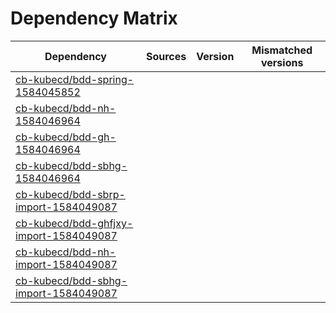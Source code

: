 # Dependency Matrix

Dependency | Sources | Version | Mismatched versions
---------- | ------- | ------- | -------------------
[cb-kubecd/bdd-spring-1584045852](https://github.com/cb-kubecd/bdd-spring-1584045852.git) |  | []() | 
[cb-kubecd/bdd-nh-1584046964](https://github.com/cb-kubecd/bdd-nh-1584046964.git) |  | []() | 
[cb-kubecd/bdd-gh-1584046964](https://github.com/cb-kubecd/bdd-gh-1584046964.git) |  | []() | 
[cb-kubecd/bdd-sbhg-1584046964](https://github.com/cb-kubecd/bdd-sbhg-1584046964.git) |  | []() | 
[cb-kubecd/bdd-sbrp-import-1584049087](https://github.com/cb-kubecd/bdd-sbrp-import-1584049087.git) |  | []() | 
[cb-kubecd/bdd-ghfjxy-import-1584049087](https://github.com/cb-kubecd/bdd-ghfjxy-import-1584049087.git) |  | []() | 
[cb-kubecd/bdd-nh-import-1584049087](https://github.com/cb-kubecd/bdd-nh-import-1584049087.git) |  | []() | 
[cb-kubecd/bdd-sbhg-import-1584049087](https://github.com/cb-kubecd/bdd-sbhg-import-1584049087.git) |  | []() | 

